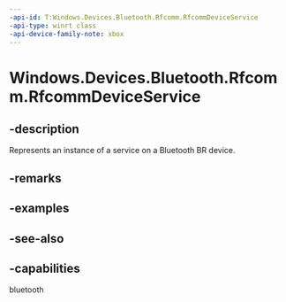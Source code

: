 ```yaml
---
-api-id: T:Windows.Devices.Bluetooth.Rfcomm.RfcommDeviceService
-api-type: winrt class
-api-device-family-note: xbox
---
```


<!-- Class syntax.
public class RfcommDeviceService : Windows.Devices.Bluetooth.Rfcomm.IRfcommDeviceService, Windows.Devices.Bluetooth.Rfcomm.IRfcommDeviceService2, Windows.Devices.Bluetooth.Rfcomm.IRfcommDeviceService3, Windows.Foundation.IClosable
-->

# Windows.Devices.Bluetooth.Rfcomm.RfcommDeviceService

## -description
Represents an instance of a service on a Bluetooth BR device.

## -remarks

## -examples

## -see-also

## -capabilities
bluetooth
